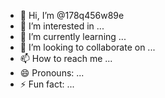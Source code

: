 - 👋 Hi, I’m @178q456w89e
- 👀 I’m interested in ...
- 🌱 I’m currently learning ...
- 💞️ I’m looking to collaborate on ...
- 📫 How to reach me ...
- 😄 Pronouns: ...
- ⚡ Fun fact: ...

<!---
178q456w89e/178q456w89e is a ✨ special ✨ repository because its `README.md` (this file) appears on your GitHub profile.
You can click the Preview link to take a look at your changes.
--->
